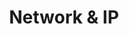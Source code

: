 ---
title: 'Network & IP'
slug: network-ip
excerpt: 'Guides d’utilisation des solutions réseau & IP OVHcloud'
sections: SecNumCloud Connectivity, vRack
order: 08
---